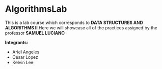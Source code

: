 # AlgorithmsLab

This is a lab course which corresponds to <strong>DATA STRUCTURES AND ALGORITHMS II</strong>
Here we will showcase all of the practices assigned by the professor <strong>SAMUEL LUCIANO</strong>

<strong>Integrants: </strong>
  <ul>
  <li>Ariel Angeles</li>
  <li>Cesar Lopez</li>
  <li>Kelvin Lee</li>
</ul>

